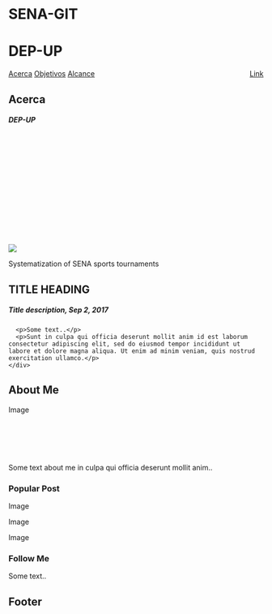 # SENA-GIT
<!DOCTYPE html>
<html>
<head>
<meta name="viewport"
      content ="width=device-width,
	  initial-scale=1">
<meta charset="utf-8">
<link  rel="stylesheet" 
       type="text/css"
       href="css/estilo.css"/>
</head>
<body>
<div class="encabezado">
  <h1>DEP-UP</h1>
  <p></p>
</div>

<div class="topnav">
  <a href="acerca.html">Acerca</a>
  <a href="objetivos.html">Objetivos</a>
  <a href="alcance.html">Alcance</a>
  <a href="#" style="float:right">Link</a>
</div>

<div class="row">
  <div class="leftcolumn">
    <div class="card">
      <h2>Acerca</h2>
      <h5>DEP-UP</h5>
      <div class="fakeimg" style="height:200px;"></div>
      <p><img src="imagenes/jeji.png"></p>
      <p>Systematization of SENA sports tournaments</p>
    </div>
    <div class="card">
      <h2>TITLE HEADING</h2>
      <h5>Title description, Sep 2, 2017</h5>
     
      <p>Some text..</p>
      <p>Sunt in culpa qui officia deserunt mollit anim id est laborum consectetur adipiscing elit, sed do eiusmod tempor incididunt ut labore et dolore magna aliqua. Ut enim ad minim veniam, quis nostrud exercitation ullamco.</p>
    </div>
  </div>
  <div class="rightcolumn">
    <div class="card">
      <h2>About Me</h2>
      <div class="fakeimg" style="height:100px;">Image</div>
      <p>Some text about me in culpa qui officia deserunt mollit anim..</p>
    </div>
    <div class="card">
      <h3>Popular Post</h3>
      <div class="fakeimg"><p>Image</p></div>
      <div class="fakeimg"><p>Image</p></div>
      <div class="fakeimg"><p>Image</p></div>
    </div>
    <div class="card">
      <h3>Follow Me</h3>
      <p>Some text..</p>
    </div>
  </div>
</div>

<div class="footer">
  <h2>Footer</h2>
</div>

</body>
</html>

